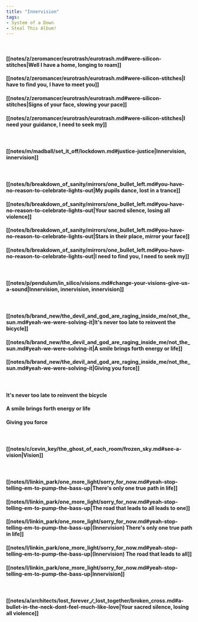 ```yaml
---
title: "Innervision"
tags:
- System of a Down
- Steal This Album!
---
```

&nbsp;
#### [[notes/z/zeromancer/eurotrash/eurotrash.md#were-silicon-stitches|Well I have a home, longing to roam]]
#### [[notes/z/zeromancer/eurotrash/eurotrash.md#were-silicon-stitches|I have to find you, I have to meet you]]
#### [[notes/z/zeromancer/eurotrash/eurotrash.md#were-silicon-stitches|Signs of your face, slowing your pace]]
#### [[notes/z/zeromancer/eurotrash/eurotrash.md#were-silicon-stitches|I need your guidance, I need to seek my]]
&nbsp;
#### [[notes/m/madball/set_it_off/lockdown.md#justice-justice|Innervision, innervision]]
&nbsp;
#### [[notes/b/breakdown_of_sanity/mirrors/one_bullet_left.md#you-have-no-reason-to-celebrate-lights-out|My pupils dance, lost in a trance]]
#### [[notes/b/breakdown_of_sanity/mirrors/one_bullet_left.md#you-have-no-reason-to-celebrate-lights-out|Your sacred silence, losing all violence]]
#### [[notes/b/breakdown_of_sanity/mirrors/one_bullet_left.md#you-have-no-reason-to-celebrate-lights-out|Stars in their place, mirror your face]]
#### [[notes/b/breakdown_of_sanity/mirrors/one_bullet_left.md#you-have-no-reason-to-celebrate-lights-out|I need to find you, I need to seek my]]
&nbsp;
#### [[notes/p/pendulum/in_silico/visions.md#change-your-visions-give-us-a-sound|Innervision, innervision, innervision]]
&nbsp;
#### [[notes/b/brand_new/the_devil_and_god_are_raging_inside_me/not_the_sun.md#yeah-we-were-solving-it|It's never too late to reinvent the bicycle]]
#### [[notes/b/brand_new/the_devil_and_god_are_raging_inside_me/not_the_sun.md#yeah-we-were-solving-it|A smile brings forth energy or life]]
#### [[notes/b/brand_new/the_devil_and_god_are_raging_inside_me/not_the_sun.md#yeah-we-were-solving-it|Giving you force]]
&nbsp;
#### It's never too late to reinvent the bicycle
#### A smile brings forth energy or life
#### Giving you force
&nbsp;
#### [[notes/c/cevin_key/the_ghost_of_each_room/frozen_sky.md#see-a-vision|Vision]]
&nbsp;
#### [[notes/l/linkin_park/one_more_light/sorry_for_now.md#yeah-stop-telling-em-to-pump-the-bass-up|There's only one true path in life]]
#### [[notes/l/linkin_park/one_more_light/sorry_for_now.md#yeah-stop-telling-em-to-pump-the-bass-up|The road that leads to all leads to one]]
#### [[notes/l/linkin_park/one_more_light/sorry_for_now.md#yeah-stop-telling-em-to-pump-the-bass-up|(Innervision) There's only one true path in life]]
#### [[notes/l/linkin_park/one_more_light/sorry_for_now.md#yeah-stop-telling-em-to-pump-the-bass-up|(Innervision) The road that leads to all]]
#### [[notes/l/linkin_park/one_more_light/sorry_for_now.md#yeah-stop-telling-em-to-pump-the-bass-up|Innervision]]
&nbsp;
#### [[notes/a/architects/lost_forever_∕∕_lost_together/broken_cross.md#a-bullet-in-the-neck-dont-feel-much-like-love|Your sacred silence, losing all violence]]
